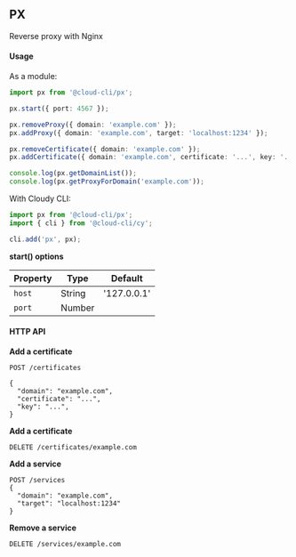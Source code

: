 ## PX

Reverse proxy with Nginx

#### Usage

As a module:

```ts
import px from '@cloud-cli/px';

px.start({ port: 4567 });

px.removeProxy({ domain: 'example.com' });
px.addProxy({ domain: 'example.com', target: 'localhost:1234' });

px.removeCertificate({ domain: 'example.com' });
px.addCertificate({ domain: 'example.com', certificate: '...', key: '...' });

console.log(px.getDomainList());
console.log(px.getProxyForDomain('example.com'));
```

With Cloudy CLI:

```ts
import px from '@cloud-cli/px';
import { cli } from '@cloud-cli/cy';

cli.add('px', px);
```

**start() options**

| Property | Type   | Default     |
| -------- | ------ | ----------- |
| `host`   | String | '127.0.0.1' |
| `port`   | Number |             |

#### HTTP API

**Add a certificate**

```
POST /certificates

{
  "domain": "example.com",
  "certificate": "...",
  "key": "...",
}

```

**Add a certificate**

```
DELETE /certificates/example.com
```

**Add a service**

```
POST /services
{
  "domain": "example.com",
  "target": "localhost:1234"
}
```

**Remove a service**

```
DELETE /services/example.com
```
